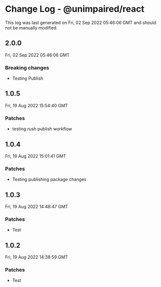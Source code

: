 # Change Log - @unimpaired/react

This log was last generated on Fri, 02 Sep 2022 05:46:06 GMT and should not be manually modified.

## 2.0.0
Fri, 02 Sep 2022 05:46:06 GMT

### Breaking changes

- Testing Publish

## 1.0.5
Fri, 19 Aug 2022 15:54:40 GMT

### Patches

- testing rush publish workflow

## 1.0.4
Fri, 19 Aug 2022 15:01:41 GMT

### Patches

- Testing publishing package changes

## 1.0.3
Fri, 19 Aug 2022 14:48:47 GMT

### Patches

- Test 

## 1.0.2
Fri, 19 Aug 2022 14:38:59 GMT

### Patches

- Test 

